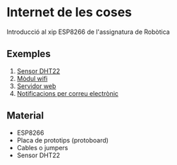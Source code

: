 # Internet de les coses
Introducció al xip ESP8266 de l'assignatura de Robòtica

## Exemples

1. [Sensor DHT22](/Sensor_DHT22)
2. [Mòdul wifi](/Llibreria_WiFi)
3. [Servidor web](/Servidor_web)
4. [Notificacions per correu electrònic](/Notificacions_email)

## Material
* ESP8266
* Placa de prototips (protoboard)
* Cables o jumpers
* Sensor DHT22
